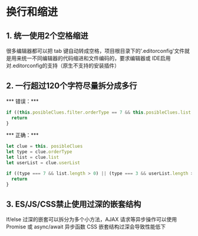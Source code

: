 # 换行和缩进

## 1. 统一使用2个空格缩进

很多编辑器都可以把 tab 键自动转成空格，项目根目录下的'.editorconfig'文件就是用来统一不同编辑器的代码缩进和文件编码的，要求编辑器或 IDE启用对.editorconfig的支持（原生不支持的安装插件）

## 2. 一行超过120个字符尽量拆分成多行

*** 错误：***

```javascript
if ((this.posibleClues.filter.orderType == 7 && this.posibleClues.list.length > 0 ) || (this.posibleClues.filter.orderType == 3 && this.posibleClues.list1.length > 0)) {
  return
}
```

*** 正确：***

```javascript
let clue = this. posibleClues
let type = clue.orderType
let list = clue.list
let userList = clue.userList

if ((type === 7 && list.length > 0) || (type === 3 && userList.length > 0)) {
  return
}
```

## 3. ES/JS/CSS禁止使用过深的嵌套结构

If/else 过深的嵌套可以拆分为多个小方法，AJAX 请求等异步操作可以使用 Promise 或 async/await 异步函数
CSS 嵌套结构过深会导致性能低下